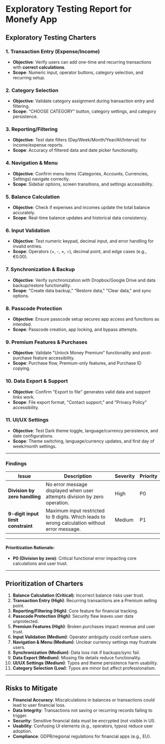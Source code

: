 # Exploratory Testing Report for Monefy App

## Exploratory Testing Charters

### 1. **Transaction Entry (Expense/Income)**
- **Objective**: Verify users can add one-time and recurring transactions with **correct calculations**.
- **Scope**: Numeric input, operator buttons, category selection, and recurring setup.

### 2. **Category Selection**
- **Objective**: Validate category assignment during transaction entry and filtering.
- **Scope**: "CHOOSE CATEGORY" button, category settings, and category persistence.

### 3. **Reporting/Filtering**
- **Objective**: Test date filters (Day/Week/Month/Year/All/Interval) for income/expense reports.
- **Scope**: Accuracy of filtered data and date picker functionality.

### 4. **Navigation & Menu**
- **Objective**: Confirm menu items (Categories, Accounts, Currencies, Settings) navigate correctly.
- **Scope**: Sidebar options, screen transitions, and settings accessibility.

### 5. **Balance Calculation**
- **Objective**: Check if expenses and incomes update the total balance accurately.
- **Scope**: Real-time balance updates and historical data consistency.

### 6. **Input Validation**
- **Objective**: Test numeric keypad, decimal input, and error handling for invalid entries.
- **Scope**: Operators (+, -, ×, ÷), decimal point, and edge cases (e.g., €0.00).

### 7. **Synchronization & Backup**
- **Objective**: Verify synchronization with Dropbox/Google Drive and data backup/restore functionality.
- **Scope**: "Create data backup," "Restore data," "Clear data," and sync options.

### 8. **Passcode Protection**
- **Objective**: Ensure passcode setup secures app access and functions as intended.
- **Scope**: Passcode creation, app locking, and bypass attempts.

### 9. **Premium Features & Purchases**
- **Objective**: Validate "Unlock Money Premium" functionality and post-purchase feature accessibility.
- **Scope**: Purchase flow, Premium-only features, and Purchase ID copying.

### 10. **Data Export & Support**
- **Objective**: Confirm "Export to file" generates valid data and support links work.
- **Scope**: File export format, "Contact support," and "Privacy Policy" accessibility.

### 11. **UI/UX Settings**
- **Objective**: Test Dark theme toggle, language/currency persistence, and date configurations.
- **Scope**: Theme switching, language/currency updates, and first day of week/month settings.

---

### Findings

| **Issue**                        | **Description**                                                                 | **Severity** | **Priority** |
|----------------------------------|---------------------------------------------------------------------------------|--------------|--------------|
| **Division by zero handling**    | No error message displayed when user attempts division by zero operation. | High         | P0           |
| **9-digit input limit constraint** | Maximum input restricted to 9 digits. Which leads to wrong calculation without error message.| Medium       | P1           |

---

#### **Prioritization Rationale**:
- **P0 (Division by zero)**: Critical functional error impacting core calculations and user trust.  

---

## Prioritization of Charters

1. **Balance Calculation (Critical)**: Incorrect balance risks user trust.  
2. **Transaction Entry (High)**: Recurring transactions are a Premium selling point. 
3. **Reporting/Filtering (High)**: Core feature for financial tracking.   
4. **Passcode Protection (High)**: Security flaw leaves user data unprotected.
5. **Premium Features (High)**: Broken purchases impact revenue and user trust.  
6. **Input Validation (Medium)**: Operator ambiguity could confuse users.
7. **Navigation & Menu (Medium)**: Unclear currency settings may frustrate users.  
8. **Synchronization (Medium)**: Data loss risk if backups/sync fail.  
9. **Data Export (Medium)**: Missing file details reduce functionality.  
10. **UI/UX Settings (Medium)**: Typos and theme persistence harm usability.
11. **Category Selection (Low)**: Typos are minor but affect professionalism.

---

## Risks to Mitigate

- **Financial Accuracy**: Miscalculations in balances or transactions could lead to user financial loss.  
- **Data Integrity**: Transactions not saving or recurring records failing to trigger.  
- **Security**: Sensitive financial data must be encrypted (not visible in UI).  
- **Usability**: Confusing UI elements (e.g., operators, typos) reduce user adoption.  
- **Compliance**: GDPR/regional regulations for financial apps (e.g., EU).  
